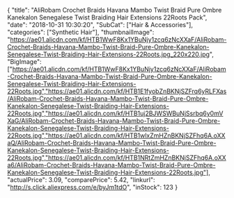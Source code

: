 {
	"title": "AliRobam Crochet Braids Havana Mambo Twist Braid Pure Ombre Kanekalon Senegalese Twist Braiding Hair Extensions 22Roots Pack",
	"date": "2018-10-31 10:30:20",
	"SubCat": ["Hair & Accessories"],
	"categories": ["Synthetic Hair"],
	"thumbnailImage": "https://ae01.alicdn.com/kf/HTB1WwF8Kx1YBuNjy1zcq6zNcXXaF/AliRobam-Crochet-Braids-Havana-Mambo-Twist-Braid-Pure-Ombre-Kanekalon-Senegalese-Twist-Braiding-Hair-Extensions-22Roots.jpg_220x220.jpg",
	"BigImage": ["https://ae01.alicdn.com/kf/HTB1WwF8Kx1YBuNjy1zcq6zNcXXaF/AliRobam-Crochet-Braids-Havana-Mambo-Twist-Braid-Pure-Ombre-Kanekalon-Senegalese-Twist-Braiding-Hair-Extensions-22Roots.jpg","https://ae01.alicdn.com/kf/HTB1E1fyobZnBKNjSZFrq6yRLFXas/AliRobam-Crochet-Braids-Havana-Mambo-Twist-Braid-Pure-Ombre-Kanekalon-Senegalese-Twist-Braiding-Hair-Extensions-22Roots.jpg","https://ae01.alicdn.com/kf/HTB1uj2BJWSWBuNjSsrbq6y0mVXaG/AliRobam-Crochet-Braids-Havana-Mambo-Twist-Braid-Pure-Ombre-Kanekalon-Senegalese-Twist-Braiding-Hair-Extensions-22Roots.jpg","https://ae01.alicdn.com/kf/HTB1wlxZmHZnBKNjSZFhq6A.oXXaQ/AliRobam-Crochet-Braids-Havana-Mambo-Twist-Braid-Pure-Ombre-Kanekalon-Senegalese-Twist-Braiding-Hair-Extensions-22Roots.jpg","https://ae01.alicdn.com/kf/HTB1NRtZmHZnBKNjSZFhq6A.oXXa6/AliRobam-Crochet-Braids-Havana-Mambo-Twist-Braid-Pure-Ombre-Kanekalon-Senegalese-Twist-Braiding-Hair-Extensions-22Roots.jpg"],
	"actualPrice": 3.09,
	"comparePrice": 5.42,
	"linkurl": "http://s.click.aliexpress.com/e/byJm1tdO",
	"inStock": 123
}
